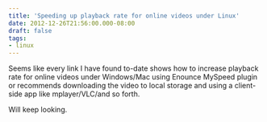 ```yaml
---
title: 'Speeding up playback rate for online videos under Linux'
date: 2012-12-26T21:56:00.000-08:00
draft: false
tags: 
- linux
---
```


Seems like every link I have found to-date shows how to increase playback rate for online videos under Windows/Mac using Enounce MySpeed plugin or recommends downloading the video to local storage and using a client-side app like mplayer/VLC/and so forth.  
  
Will keep looking.